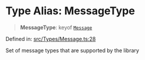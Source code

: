 # Type Alias: MessageType

> **MessageType**: keyof [`Message`](../namespaces/proto/classes/Message.md)

Defined in: [src/Types/Message.ts:28](https://github.com/Fokusdotid/Baileys/blob/f4c7971f59af0b012f8de667e7a21ae12f7bbf19/src/Types/Message.ts#L28)

Set of message types that are supported by the library
